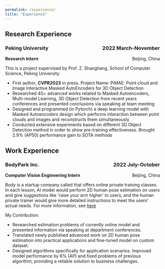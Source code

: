 ```yaml
---
permalink: /experience/
title: "Experience"
---
```


## Research Experience
### Peking University  <span style="float:right;">2022 March-November</span>
<p style="text-align:left;">
    <b>Research Intern</b>
    <span style="float:right;">
        Beijing, China
    </span>
</p>

This is a project supervised by Prof. Z. Shanghang, School of Computer Science, Peking University.

- First author, <b>CVPR2023</b> in press. Project Name: PiMAE: Point cloud and Image Interactive Masked AutoEncoders for 3D Object Detection
- Researched 40+ advanced works related to Masked Autoencoders, Multi-model Learning, 3D Object Detection from recent years conferences and presented conclusions via speaking at team meeting
- Designed and programmed (in Pytorch) a deep learning model with Masked Autoencoders design which performs interaction between point clouds and images and reconstructs them simultaneously
- Conducted extensive experiments based on different 3D Object Detection method in order to show pre-training effectiveness. Brought 2.9% (AP50) performance gain to SOTA methods

## Work Experience
### BodyPark Inc. <span style="float:right;">2022 July-October</span>
<p style="text-align:left;">
    <b>Computer Vision Engineering Intern</b>
    <span style="float:right;">
        Beijing, China
    </span>
</p>

Body is a startup company called that offers online private training classes. In each lesson, AI model would perform 2D human pose estimation on users and give suggestions like 'raise your arm higher' to users, and the human private trainer would give more detailed instructions to meet the users' actual needs. For more information, see [here](http://www.bodypark.cn/home)

My Contribution:
- Researched estimation problems of currently online model and presented information via speaking at department conferences.
- Translated newly published advanced work on 2D human pose estimation into practical applications and fine-tuned model on custom dataset. 
- Designed algorithms specifically for application scenarios. Improved model performance by 6% (AP) and fixed problems of previous algorithm, providing a reliable solution to business challenges.

